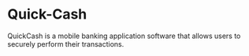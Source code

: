 # Quick-Cash
QuickCash is a mobile banking application software that allows users to securely perform their transactions.
